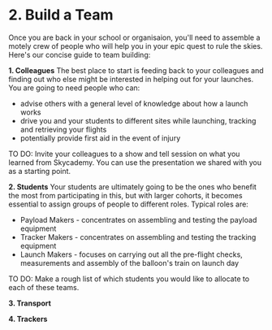 # 2. Build a Team

Once you are back in your school or organisaion, you'll need to assemble a motely crew of people who will help you in your epic quest to rule the skies. Here's our concise guide to team building:

**1. Colleagues** The best place to start is feeding back to your colleagues and finding out who else might be interested in helping out for your launches. You are going to need people who can:
  - advise others with a general level of knowledge about how a launch works
  - drive you and your students to different sites while launching, tracking and retrieving your flights
  - potentially provide first aid in the event of injury
  
TO DO:
Invite your colleagues to a show and tell session on what you learned from Skycademy. You can use the presentation we shared with you as a starting point.

**2. Students** Your students are ultimately going to be the ones who benefit the most from participating in this, but with larger cohorts, it becomes essential to assign groups of people to different roles. Typical roles are:
  - Payload Makers - concentrates on assembling and testing the payload equipment
  - Tracker Makers - concentrates on assembling and testing the tracking equipment
  - Launch Makers  - focuses on carrying out all the pre-flight checks, measurements and assembly of the balloon's train on launch day

TO DO:
Make a rough list of which students you would like to allocate to each of these teams.

**3. Transport**

**4. Trackers**
